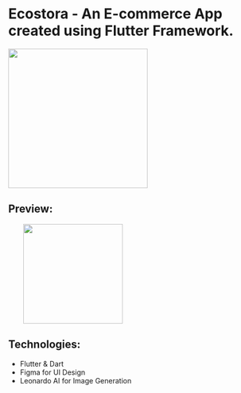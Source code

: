 # Ecostora - An E-commerce App created using Flutter Framework.

<img src="https://github.com/curiouslumber/Ecostora/blob/main/images/AppIcons/playstore.png" width="280">


## Preview:
<img src="https://github.com/curiouslumber/Ecostora/blob/main/images/pages/screen1.png" width="200" hspace="30">

## Technologies:
- Flutter & Dart
- Figma for UI Design
- Leonardo AI for Image Generation
